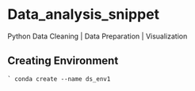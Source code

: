 # Data_analysis_snippet
Python Data Cleaning |  Data Preparation | Visualization


## Creating Environment


    ` conda create --name ds_env1
